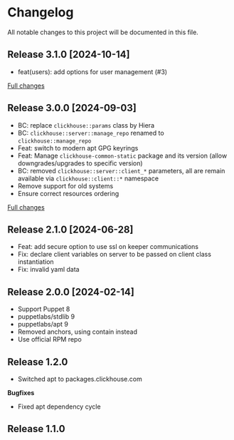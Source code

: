 # Changelog

All notable changes to this project will be documented in this file.

## Release 3.1.0 [2024-10-14]

- feat(users): add options for user management (#3)

[Full changes](https://github.com/deric/puppet-clickhouse/compare/v3.0.0...v3.1.0)

## Release 3.0.0 [2024-09-03]

 - BC: replace `clickhouse::params` class by Hiera
 - BC: `clickhouse::server::manage_repo` renamed to `clickhouse::manage_repo`
 - Feat: switch to modern apt GPG keyrings
 - Feat: Manage `clickhouse-common-static` package and its version (allow downgrades/upgrades to specific version)
 - BC: removed `clickhouse::server::client_*` parameters, all are remain available via `clickhouse::client::*` namespace
 - Remove support for old systems
 - Ensure correct resources ordering

[Full changes](https://github.com/deric/puppet-clickhouse/compare/v2.1.0...v3.0.0)

## Release 2.1.0 [2024-06-28]

 - Feat: add secure option to use ssl on keeper communications
 - Fix: declare client variables on server to be passed on client class instantiation
 - Fix: invalid yaml data


## Release 2.0.0 [2024-02-14]

 - Support Puppet 8
 - puppetlabs/stdlib 9
 - puppetlabs/apt 9
 - Removed anchors, using contain instead
 - Use official RPM repo

## Release 1.2.0

  - Switched apt to packages.clickhouse.com

**Bugfixes**

  - Fixed apt dependency cycle

## Release 1.1.0
